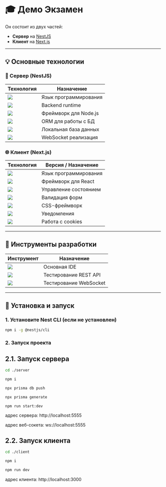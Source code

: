 # 🎓 Демо Экзамен

Он состоит из двух частей:

- **Сервер** на [NestJS](https://nestjs.com/)
- **Клиент** на [Next.js](https://nextjs.org/)

---

## 💡 Основные технологии

### 🚀 Сервер (NestJS)

| Технология                                                                                   | Назначение            |
| -------------------------------------------------------------------------------------------- | --------------------- |
| <img src="https://img.shields.io/badge/TypeScript-3178C6?logo=typescript&logoColor=white" /> | Язык программирования |
| <img src="https://img.shields.io/badge/NodeJs-5FA04E?logo=nodedotjs&logoColor=white" />      | Backend runtime       |
| <img src="https://img.shields.io/badge/NestJs-black?logo=nestjs&logoColor=E0234E" />         | Фреймворк для Node.js |
| <img src="https://img.shields.io/badge/Prisma ORM-white?logo=prisma&logoColor=2D3748" />     | ORM для работы с БД   |
| <img src="https://img.shields.io/badge/SQLite-white?logo=sqlite&logoColor=003B57" />         | Локальная база данных |
| <img src="https://img.shields.io/badge/Socket.io-010101?logo=socket.io&logoColor=white" />   | WebSocket реализация  |

### 🌐 Клиент (Next.js)

| Технология                                                                                           | Версия / Назначение   |
| ---------------------------------------------------------------------------------------------------- | --------------------- |
| <img src="https://img.shields.io/badge/TypeScript-3178C6?logo=typescript&logoColor=white" />         | Язык программирования |
| <img src="https://img.shields.io/badge/NextJs-white?logo=nextdotjs&logoColor=000000" />              | Фреймворк для React   |
| <img src="https://img.shields.io/badge/React Query-white?logo=reactquery&logoColor=FF4154" />        | Управление состоянием |
| <img src="https://img.shields.io/badge/React Hook Form-EC5990?logo=reacthookform&logoColor=white" /> | Валидация форм        |
| <img src="https://img.shields.io/badge/Tailwind v4-06B6D4?logo=tailwindcss&logoColor=white" />       | CSS-фреймворк         |
| <img src="https://img.shields.io/badge/Sonner-black?logo=sonner&logoColor=white" />                  | Уведомления           |
| <img src="https://img.shields.io/badge/Js Cookie-F7DF1E?logo=jscookie&logoColor=F7DF1E" />           | Работа с cookies      |

---

## 🧰 Инструменты разработки

| Инструмент                                                                                    | Назначение             |
| --------------------------------------------------------------------------------------------- | ---------------------- |
| <img src="https://img.shields.io/badge/VS code-blue?logo=visualstudiocode&logoColor=white" /> | Основная IDE           |
| <img src="https://img.shields.io/badge/Insomnia-4000BF?logo=insomnia&logoColor=white" />      | Тестирование REST API  |
| <img src="https://img.shields.io/badge/Postman-FF6C37?logo=postman&logoColor=white" />        | Тестирование WebSocket |

---

## 🧪 Установка и запуск

### 1. Установите Nest CLI (если не установлен)

```bash
npm i -g @nestjs/cli
```

### 2. Запуск проекта

## 2.1. Запуск сервера

```bash
cd ./server
```

```bash
npm i
```

```bash
npx prisma db push
```

```bash
npx prisma generate
```

```bash
npm run start:dev
```

адрес сервера: http://localhost:5555

адрес веб-сокета: ws://localhost:5555

## 2.2. Запуск клиента

```bash
cd ./client
```

```bash
npm i
```

```bash
npm run dev
```

адрес клиента: http://localhost:3000
